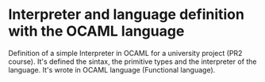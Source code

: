 # Interpreter and language definition with the OCAML language
Definition of a simple Interpreter in OCAML for a university project (PR2 course). It's defined the sintax, the primitive types and the interpreter of the language.
It's wrote in OCAML language (Functional language).
